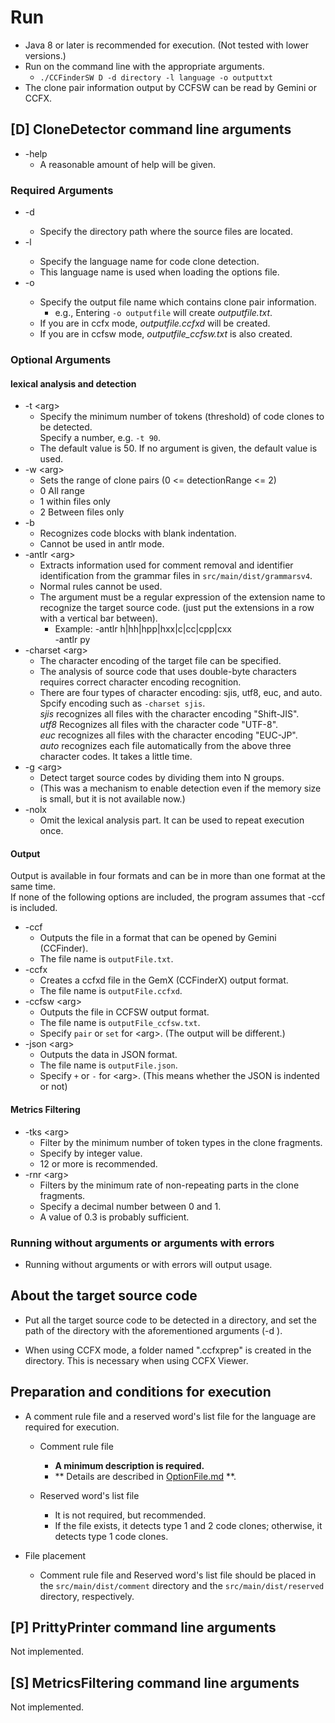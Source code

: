 # Run

- Java 8 or later is recommended for execution. (Not tested with lower versions.)
- Run on the command line with the appropriate arguments.  
   - `./CCFinderSW D -d directory -l language -o outputtxt`
- The clone pair information output by CCFSW can be read by Gemini or CCFX.

## [D] CloneDetector command line arguments  
- -help
   - A reasonable amount of help will be given.

### Required Arguments
- -d <arg> 
   - Specify the directory path where the source files are located.  
- -l <arg> 
   - Specify the language name for code clone detection.  
   - This language name is used when loading the options file.
- -o <arg>
   - Specify the output file name which contains clone pair information.  
     - e.g., Entering `-o outputfile` will create *outputfile.txt*.
   - If you are in ccfx mode, *outputfile.ccfxd* will be created.
   - If you are in ccfsw mode, *outputfile_ccfsw.txt* is also created.

### Optional Arguments
#### lexical analysis and detection
- -t \<arg>
   - Specify the minimum number of tokens (threshold) of code clones to be detected.  
   Specify a number, e.g. `-t 90`.
   - The default value is 50. If no argument is given, the default value is used.
- -w \<arg>
   - Sets the range of clone pairs (0 <= detectionRange <= 2)
   - 0 All range
   - 1 within files only
   - 2 Between files only
- -b
   - Recognizes code blocks with blank indentation.
   - Cannot be used in antlr mode.
- -antlr \<arg>
   - Extracts information used for comment removal and identifier identification from the grammar files in `src/main/dist/grammarsv4`.
   - Normal rules cannot be used.
   - The argument must be a regular expression of the extension name to recognize the target source code.  (just put the extensions in a row with a vertical bar between).
       - Example: -antlr h|hh|hpp|hxx|c|cc|cpp|cxx  
                  -antlr py
- -charset \<arg>   
   - The character encoding of the target file can be specified.
   - The analysis of source code that uses double-byte characters requires correct character encoding recognition.
   - There are four types of character encoding: sjis, utf8, euc, and auto. Spcify encoding such as `-charset sjis`.  
   *sjis* recognizes all files with the character encoding "Shift-JIS".  
   *utf8* Recognizes all files with the character code "UTF-8".  
   *euc* recognizes all files with the character encoding "EUC-JP".  
   *auto* recognizes each file automatically from the above three character codes. It takes a little time. 
- -g \<arg>
   - Detect target source codes by dividing them into N groups.
   - (This was a mechanism to enable detection even if the memory size is small, but it is not available now.)
- -nolx
   - Omit the lexical analysis part. It can be used to repeat execution once.

#### Output
Output is available in four formats and can be in more than one format at the same time.  
If none of the following options are included, the program assumes that -ccf is included.
- -ccf
   - Outputs the file in a format that can be opened by Gemini (CCFinder).
   - The file name is `outputFile.txt`.
- -ccfx  
   - Creates a ccfxd file in the GemX (CCFinderX) output format.
   - The file name is `outputFile.ccfxd`.
- -ccfsw \<arg>  
   - Outputs the file in CCFSW output format.  
   - The file name is `outputFile_ccfsw.txt`.
   - Specify `pair` or `set` for \<arg>. (The output will be different.)
- -json \<arg>
   - Outputs the data in JSON format.
   - The file name is `outputFile.json`.
   - Specify `+` or `-` for \<arg>. (This means whether the JSON is indented or not)

#### Metrics Filtering
- -tks \<arg>
  - Filter by the minimum number of token types in the clone fragments.
  - Specify by integer value.
  - 12 or more is recommended.
- -rnr \<arg>
  - Filters by the minimum rate of non-repeating parts in the clone fragments.
  - Specify a decimal number between 0 and 1.
  - A value of 0.3 is probably sufficient.

### Running without arguments or arguments with errors
- Running without arguments or with errors will output usage.

## About the target source code
- Put all the target source code to be detected in a directory, and set the path of the directory with the aforementioned arguments (-d <arg>).

- When using CCFX mode, a folder named ".ccfxprep" is created in the directory. This is necessary when using CCFX Viewer.

## Preparation and conditions for execution

- A comment rule file and a reserved word's list file for the language are required for execution.
   - Comment rule file
      - **A minimum description is required.**
      - ** Details are described in [OptionFile.md](/Usage/OptionFile.md) **.

   - Reserved word's list file
      - It is not required, but recommended.
      - If the file exists, it detects type 1 and 2 code clones; otherwise, it detects type 1 code clones.

- File placement
	- Comment rule file and Reserved word's list file should be placed in the `src/main/dist/comment` directory and the `src/main/dist/reserved` directory, respectively.

## [P] PrittyPrinter command line arguments 
Not implemented.

## [S] MetricsFiltering command line arguments
Not implemented.

